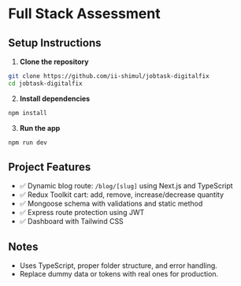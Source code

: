 # Full Stack Assessment

## Setup Instructions

1. **Clone the repository**
```bash
git clone https://github.com/ii-shimul/jobtask-digitalfix
cd jobtask-digitalfix
````

2. **Install dependencies**

```bash
npm install
```

3. **Run the app**

```bash
npm run dev
```

## Project Features

* ✅ Dynamic blog route: `/blog/[slug]` using Next.js and TypeScript
* ✅ Redux Toolkit cart: add, remove, increase/decrease quantity
* ✅ Mongoose schema with validations and static method
* ✅ Express route protection using JWT
* ✅ Dashboard with Tailwind CSS


## Notes

* Uses TypeScript, proper folder structure, and error handling.
* Replace dummy data or tokens with real ones for production.

